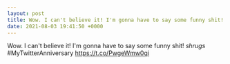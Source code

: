 ```yaml
---
layout: post
title: Wow. I can't believe it! I'm gonna have to say some funny shit! *shrugs*
date: 2021-08-03 19:41:50 +0000
---
```


Wow. I can't believe it! I'm gonna have to say some funny shit! *shrugs*
#MyTwitterAnniversary https://t.co/PwgeWmw0qi

